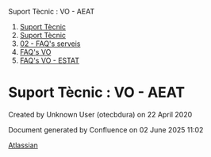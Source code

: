 Suport Tècnic : VO - AEAT  

1.  [Suport Tècnic](index.md)
2.  [Suport Tècnic](13893782.md)
3.  [02 - FAQ's serveis](26313393.md)
4.  [FAQ's VO](28705575.md)
5.  [FAQ's VO - ESTAT](28705579.md)

Suport Tècnic : VO - AEAT
=========================

Created by Unknown User (otecbdura) on 22 April 2020

  

Document generated by Confluence on 02 June 2025 11:02

[Atlassian](http://www.atlassian.com/)